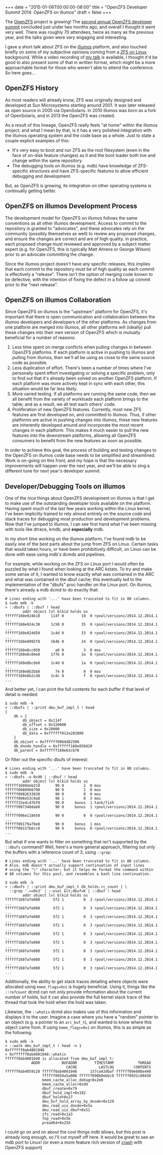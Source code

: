 +++
date = "2015-01-06T00:00:00-08:00"
title = "OpenZFS Developer Summit 2014: OpenZFS on illumos"
draft = false
+++

The [OpenZFS][1] project is growing! The [second annual OpenZFS developer
summit][2] concluded just under two months ago, and overall I thought it
went very well. There was roughly 70 attendees, twice as many as the
previous year, and the talks given were very engaging and interesting.

I gave a short talk about ZFS on the [illumos][3] platform, and also
touched briefly on some of my subjective opinions coming from a
[ZFS on Linux][4] background. While a video recording of [my talk][5] is
available, I thought it'd be good to also present some of that in written
format, which might be a more approachable format for those who weren't
able to attend the conference. So here goes...

## OpenZFS History

As most readers will already know, ZFS was originally designed and
developed at Sun Microsystems starting around 2001. It was later
released as open source in 2005 via OpenSolaris. In 2010 illumos was
born as a fork of OpenSolaris, and in 2013 the OpenZFS was created.

As a result of this lineage, OpenZFS really feels "at home" within the
illumos project; and what I mean by that, is it has a very polished
integration with the illumos operating system and the code base as a
whole. Just to state a couple explicit examples of this:

 - It's very easy to boot and run ZFS as the root filesystem (even in
   the face of on-disk feature changes) as it and the boot loader both
   live and change within the same repository.
 - The debugging tools on illumos (e.g. mdb) have knowledge of
   ZFS-specific structures and have ZFS-specific features to allow
   efficient debugging and development.

But, as OpenZFS is growing, its integration on other operating systems
is continually getting better.

## OpenZFS on illumos Development Process

The development model for OpenZFS on illumos follows the same
conventions as all other illumos development. Access to commit to the
repository is granted to "advocates", and these advocates rely on the
community (possibly themselves as well) to review any proposed changes,
and ensure the changes are correct and are of high quality. In practice,
each proposed change must reviewed and approved by a subject matter
expert (e.g. for OpenZFS, this is typically Matt Ahrens or George
Wilson) prior to an advocate committing the change.

Since the illumos project doesn't have any specific releases, this
implies that each commit to the repository must be of high quality as
each commit is effectively a "release". There isn't the option of
merging code known to be defective, with the intention of fixing the
defect in a follow up commit prior to the "next release".

## OpenZFS on illumos Collaboration

Since OpenZFS on illumos is the "upstream" platform for OpenZFS, it's
important that there is open communication and collaboration between
the illumos developers and developers of the other platforms. As
changes from one platform are merged into illumos, all other platforms
will (ideally) pull these changes into their own version of OpenZFS
which is mutually beneficial for a number of reasons:

 1. Less time spent on merge conflicts when pulling changes in between
    OpenZFS platforms. If each platform is active in pushing to illumos
    and pulling from illumos, then we'll all be using as close to the
    same source code as possible.
 2. Less duplication of effort. There's been a number of times where
    I've personally spent effort investigating or solving a specific
    problem, only to find out that it's already been solved on another
    OpenZFS platform. If each platform was more actively kept in sync
    with each other, this situation would be far less likely.
 3. More varied testing. If all platforms are running the same code,
    then we all benefit from the variety of workloads each platform
    brings to the table; and as a result, we all test each others' code.
 4. Proliferation of new OpenZFS features. Currently, most new ZFS
    features are first developed on, and committed to illumos. Thus, if
    other platforms are active in pushing changes into illumos, these
    new features are inherently developed around and incorporate the
    most recent changes in each platform. This makes it much easier to
    pull the new features into the downstream platforms, allowing all
    OpenZFS consumers to benefit from the new features as soon as
    possible.

In order to achieve this goal, the process of building and testing
changes to the OpenZFS on illumos code base needs to be simplified and
streamlined. Work is on-going on this front, and my hope is that the
necessary improvements will happen over the next year, and we'll be
able to sing a different tune for next year's developer summit.

## Developer/Debugging Tools on illumos

One of the nice things about OpenZFS development on illumos is that I
get to make use of the outstanding developer tools available on the
platform. Having spent much of the last few years working within the
Linux kernel, I've been implicitly trained to rely almost entirely on
the source code and stack traces for debugging most production and
development problems. Now that I've jumped to illumos, I can see
first hand what I've been missing with tools like dtrace, kmdb,
and **especially** mdb.

In my short time working on the illumos platform, I've found mdb to be
easily one of the best parts about the jump from ZFS on Linux. Certain
tasks that would taken hours, or have been prohibitively difficult, on
Linux can be done with ease using mdb's dcmds and pipelines.

For example, while working on the ZFS on Linux port I would often be
puzzled by what I found when looking at the ARC kstats. To try and make
some sense of it, I wanted to know exactly what was contained in the ARC
and what was contained in the dbuf cache; this eventually led to the
implementation of the "dbufs" proc handler on the Linux port. On
illumos, there's already a mdb dcmd to do exactly that:

    # Lines ending with '...' have been truncated to fit in 80 columns.
    $ sudo mdb -k
    > ::dbufs | ::dbuf ! head
            addr object lvl blkid holds os
    ffffff160e924b10     114f 0        19  0 rpool/versions/2014.12.2014.1 ...
    ffffff160e924c30     1c50 0        35  0 rpool/versions/2014.12.2014.1 ...
    ffffff160e924d50     1c4d 0        33  0 rpool/versions/2014.12.2014.1 ...
    ffffff160e9092f8     164b 0        24  0 rpool/versions/2014.12.2014.1 ...
    ffffff160e8cc050       a0 0         3  0 mos
    ffffff160e8c04e0     177b 0        3a  0 rpool/versions/2014.12.2014.1 ...
    ffffff160e8bcde8     1c4d 0        1a  0 rpool/versions/2014.12.2014.1 ...
    ffffff160e8b2bb8       74 0         0  0 mos
    ffffff160e8b2cd8     1c4c 0         f  0 rpool/versions/2014.12.2014.1 ...

And better yet, I can print the full contents for each buffer if that
level of detail is needed:

    $ sudo mdb -k
    > ::dbufs | ::print dmu_buf_impl_t ! head
    {
        db = {
            db_object = 0x114f
            db_offset = 0x320000
            db_size = 0x20000
            db_data = 0xffffff012e283000
        }
        db_objset = 0xffffff096dd82500
        db_dnode_handle = 0xffffff160e858d20
        db_parent = 0xffffff160e63cb70

Or filter out the specific dbufs of interest:

    # Lines ending with '...' have been truncated to fit in 80 columns.
    $ sudo mdb -k
    > ::dbufs -o 0x90 | ::dbuf ! head
            addr object lvl blkid holds os
    ffffff1609deb210       90 0         1  0 mos
    ffffff0980966790       90 0         2  0 mos
    ffffff0982633030       90 0         0  0 mos
    ffffff096e53c9a8       90 1         0  3 mos
    ffffff15edcd7bf0       90 0     bonus  1 tank/fish
    ffffff097340dab8       90 0     bonus  1 rpool/versions/2014.12.2014.1 ...
    ffffff096e118450       90 0         0  0 rpool/versions/2014.12.2014.1 ...
    ffffff09179a79e8       90 0     bonus  1 mos
    ffffff09157b6cc0       90 0     bonus  0 rpool/versions/2014.12.2014.1 ...

But what if one wants to filter on something that isn't supported by the
`::dbufs` command? Well, here's a more general approach, filtering out
only the buffers with a reference count of 3, using `::grep`:

    # Lines ending with '...' have been truncated to fit in 80 columns.
    # Also, mdb doesn't actually support continuation of input lines
    # using the "\" character; but it helps me format the command within
    # 80 columns for this post, and resembles a bash line continuation.

    $ sudo mdb -k
    > ::dbufs | ::print dmu_buf_impl_t db_holds.rc_count | \
      ::grep '.==0x3' | ::eval &lt;dbuf=K | ::dbuf ! head
            addr object lvl blkid holds os
    ffffff1607afe080      5f2 1         0  3 rpool/versions/2014.12.2014.1 ...
    ffffff1607afe080      5f2 1         0  3 rpool/versions/2014.12.2014.1 ...
    ffffff1607afe080      5f2 1         0  3 rpool/versions/2014.12.2014.1 ...
    ffffff1607afe080      5f2 1         0  3 rpool/versions/2014.12.2014.1 ...
    ffffff1607afe080      5f2 1         0  3 rpool/versions/2014.12.2014.1 ...
    ffffff1607afe080      5f2 1         0  3 rpool/versions/2014.12.2014.1 ...
    ffffff1607afe080      5f2 1         0  3 rpool/versions/2014.12.2014.1 ...
    ffffff1607afe080      5f2 1         0  3 rpool/versions/2014.12.2014.1 ...
    ffffff1607afe080      5f2 1         0  3 rpool/versions/2014.12.2014.1 ...

Additionally, the ability to get stack traces detailing where objects
were allocated using `kmem_flags=0x1` is hugely beneficial. Using it,
things like the `::refcount` dcmd can not only provide information about
the current number of holds, but it can also provide the full kernel
stack trace of the thread that took the hold when the hold was taken.

Likewise, the `::whatis` dcmd also makes use of this information and
displays it to the user. Imagine a case where you have a "random"
pointer to an object (e.g. a pointer to an `arc_buf_t`), and wanted to
know where this object came from. If using `kmem_flags=0x1` on illumos,
this is as simple as the following:

    $ sudo mdb -k
    > ::walk dmu_buf_impl_t ! head -n 1
    0xffffff0ab4001048
    > 0xffffff0ab4001048::whatis
    ffffff0ab4001048 is allocated from dmu_buf_impl_t:
                ADDR          BUFADDR        TIMESTAMP           THREAD
                                CACHE          LASTLOG         CONTENTS
    ffffff0ab4059128 ffffff0ab4001048      157ca42dbaf ffffff09e088e440
                     ffffff0958a5a008 ffffff090b0ebbc0 ffffff0932c80430
                     kmem_cache_alloc_debug+0x2e0
                     kmem_cache_alloc+0xdd
                     dbuf_create+0x79
                     dbuf_hold_impl+0x192
                     dbuf_hold+0x27
                     dmu_buf_hold_array_by_dnode+0x129
                     dmu_read_uio_dnode+0x5a
                     dmu_read_uio_dbuf+0x51
                     zfs_read+0x1a3
                     fop_read+0x5b
                     pread64+0x25d

I could go on and on about the cool things mdb allows, but this post is
already long enough, so I'll cut myself off here. It would be great to
see an mdb port to Linux! (or even a more feature rich version of
[crash][6] with OpenZFS support)

[1]: http://open-zfs.org/
[2]: http://www.open-zfs.org/wiki/OpenZFS_Developer_Summit_2014
[3]: http://www.illumos.org/
[4]: http://zfsonlinux.org/
[5]: http://youtu.be/UtlGt3ag0o0
[6]: http://people.redhat.com/anderson/crash_whitepaper/
